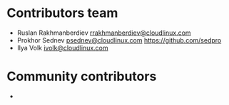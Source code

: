 # Contributors team

- Ruslan Rakhmanberdiev <rrakhmanberdiev@cloudlinux.com>
- Prokhor Sednev <psednev@cloudlinux.com> https://github.com/sedpro
- Ilya Volk <ivolk@cloudlinux.com>

# Community contributors
-
